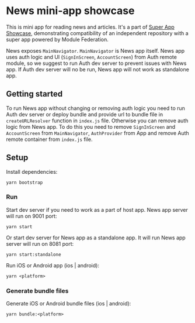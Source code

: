 # News mini-app showcase

This is mini app for reading news and articles. It's a part of [Super App Showcase](https://github.com/callstack/super-app-showcase), demonstrating compatibility of an independent repository with a super app powered by Module Federation. 

News exposes `MainNavigator`. `MainNavigator` is News app itself. News app uses auth logic and UI (`SignInScreen`, `AccountScreen`) from Auth remote module, so we suggest to run Auth dev server to prevent issues with News app. If Auth dev server will no be run, News app will not work as standalone app.

## Getting started

To run News app without changing or removing auth logic you need to run Auth dev server or deploy bundle and provide url to bundle file in `createURLResolver` function in `index.js` file. Otherwise you can remove auth logic from News app. To do this you need to remove `SignInScreen` and `AccountScreen` from `MainNavigator`, `AuthProvider` from App and remove Auth remote container from `index.js` file.

## Setup

Install dependencies:
```
yarn bootstrap
```

### Run

Start dev server if you need to work as a part of host app. News app server will run on 9001 port:
```
yarn start
```
Or start dev server for News app as a standalone app. It will run News app server will run on 8081 port:
```
yarn start:standalone
```
Run iOS or Android app (ios | android):
```
yarn <platform>
```

### Generate bundle files

Generate iOS or Android bundle files (ios | android):
```
yarn bundle:<platform>
```
